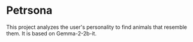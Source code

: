 # Petrsona
This project analyzes the user's personality to find animals that resemble them. It is based on Gemma-2-2b-it.
